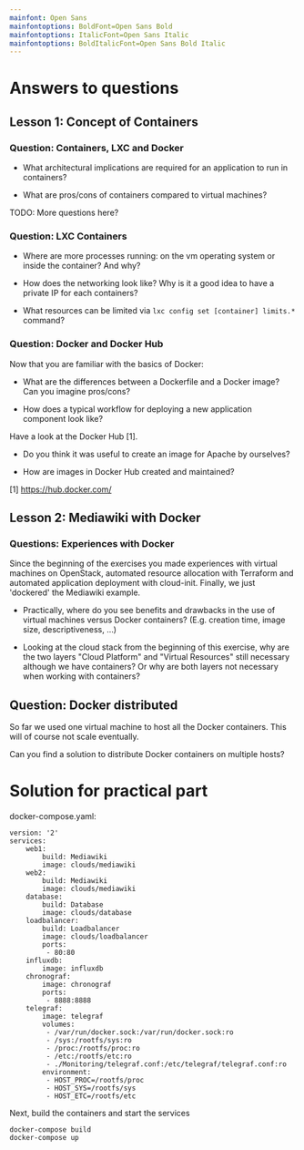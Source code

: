 ```yaml
---
mainfont: Open Sans
mainfontoptions: BoldFont=Open Sans Bold
mainfontoptions: ItalicFont=Open Sans Italic
mainfontoptions: BoldItalicFont=Open Sans Bold Italic
---
```

# Answers to questions

## Lesson 1: Concept of Containers

### Question: Containers, LXC and Docker

 - What architectural implications are required for an application to run in containers?

 - What are pros/cons of containers compared to virtual machines?

 TODO: More questions here?

### Question: LXC Containers

- Where are more processes running: on the vm operating system or inside the container? And why?

- How does the networking look like? Why is it a good idea to have a private IP for each containers?

- What resources can be limited via `lxc config set [container] limits.*` command?

### Question: Docker and Docker Hub

Now that you are familiar with the basics of Docker:

- What are the differences between a Dockerfile and a Docker image? Can you imagine pros/cons?

- How does a typical workflow for deploying a new application component look like?

Have a look at the Docker Hub [1]. 

- Do you think it was useful to create an image for Apache by ourselves?

- How are images in Docker Hub created and maintained?

[1] https://hub.docker.com/ 

## Lesson 2: Mediawiki with Docker

### Questions: Experiences with Docker 

Since the beginning of the exercises you made experiences with virtual machines on OpenStack,
automated resource allocation with Terraform and automated application deployment with cloud-init.
Finally, we just 'dockered' the Mediawiki example.

- Practically, where do you see benefits and drawbacks in the use of virtual machines 
versus Docker containers? (E.g. creation time, image size, descriptiveness, ...)

- Looking at the cloud stack from the beginning of this exercise, why are the two
layers "Cloud Platform" and "Virtual Resources" still necessary although we have containers?
Or why are both layers not necessary when working with containers?

## Question: Docker distributed

So far we used one virtual machine to host all the Docker containers. 
This will of course not scale eventually.

Can you find a solution to distribute Docker containers on multiple hosts?

# Solution for practical part

docker-compose.yaml:

```
version: '2'
services:
    web1:
        build: Mediawiki
        image: clouds/mediawiki
    web2:
        build: Mediawiki
        image: clouds/mediawiki        
    database:
        build: Database
        image: clouds/database
    loadbalancer:
        build: Loadbalancer
        image: clouds/loadbalancer
        ports:
         - 80:80
    influxdb:
        image: influxdb
    chronograf:
        image: chronograf
        ports:
         - 8888:8888
    telegraf:
        image: telegraf
        volumes:
         - /var/run/docker.sock:/var/run/docker.sock:ro
         - /sys:/rootfs/sys:ro 
         - /proc:/rootfs/proc:ro 
         - /etc:/rootfs/etc:ro
         - ./Monitoring/telegraf.conf:/etc/telegraf/telegraf.conf:ro
        environment:
         - HOST_PROC=/rootfs/proc
         - HOST_SYS=/rootfs/sys
         - HOST_ETC=/rootfs/etc
```

Next, build the containers and start the services
```
docker-compose build
docker-compose up

```